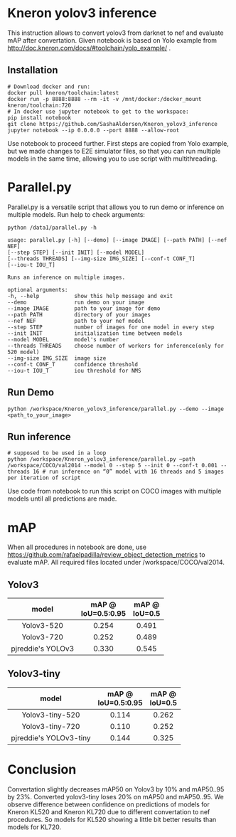 # Kneron yolov3 inference
This instruction allows to convert yolov3 from darknet to nef and evaluate mAP after convertation. Given notebook is based on Yolo example from http://doc.kneron.com/docs/#toolchain/yolo_example/ .
## Installation
```
# Download docker and run:
docker pull kneron/toolchain:latest
docker run -p 8888:8888 --rm -it -v /mnt/docker:/docker_mount kneron/toolchain:720
# In docker use jupyter notebook to get to the workspace:
pip install notebook
git clone https://github.com/SashaAlderson/Kneron_yolov3_inference
jupyter notebook --ip 0.0.0.0 --port 8888 --allow-root 
```
Use notebook to proceed further. First steps are copied from Yolo example, but we made changes to E2E simulator files, so that you can run multiple models in the same time, allowing you to use script with multithreading.
# Parallel.py
Parallel.py is a versatile script that allows you to run demo or inference on multiple models. 
Run help to check arguments:
```
python /data1/parallel.py -h 

usage: parallel.py [-h] [--demo] [--image IMAGE] [--path PATH] [--nef NEF]
[--step STEP] [--init INIT] [--model MODEL]
[--threads THREADS] [--img-size IMG_SIZE] [--conf-t CONF_T]
[--iou-t IOU_T]

Runs an inference on multiple images.

optional arguments:
-h, --help           show this help message and exit
--demo               run demo on your image
--image IMAGE        path to your image for demo
--path PATH          directory of your images
--nef NEF            path to your nef model
--step STEP          number of images for one model in every step
--init INIT          initialization time between models
--model MODEL        model's number
--threads THREADS    choose number of workers for inference(only for 520 model)
--img-size IMG_SIZE  image size
--conf-t CONF_T      confidence threshold
--iou-t IOU_T        iou threshold for NMS
```
## Run Demo
```
python /workspace/Kneron_yolov3_inference/parallel.py --demo --image <path_to_your_image>
```
## Run inference

```
# supposed to be used in a loop
python /workspace/Kneron_yolov3_inference/parallel.py –path /workspace/COCO/val2014 --model 0 --step 5 --init 0 --conf-t 0.001 --threads 16 # run inference on “0” model with 16 threads and 5 images per iteration of script
```
Use code from notebook to run this script on COCO images with multiple models until all predictions are made.
# mAP
When all procedures in notebook are done, use https://github.com/rafaelpadilla/review_object_detection_metrics  to evaluate mAP. All required files located under /workspace/COCO/val2014.

## Yolov3
|        model      | mAP @<br>IoU=0.5:0.95  |  mAP @<br>IoU=0.5 |  
| :---------------: | :--------------------: | :----------------:|
|   Yolov3-520      | 0.254                  | 0.491             | 
|   Yolov3-720      | 0.252                  | 0.489             | 
| pjreddie's YOLOv3 | 0.330                  | 0.545             |
## Yolov3-tiny
|            model       | mAP @<br>IoU=0.5:0.95  |  mAP @<br>IoU=0.5  |  
| :--------------------: | :--------------------: | :----------------: |
|   Yolov3-tiny-520      | 0.114                  | 0.262              | 
|   Yolov3-tiny-720      | 0.110                  | 0.252              | 
| pjreddie's YOLOv3-tiny | 0.144                  | 0.325              | 
# Conclusion
Convertation slightly decreases mAP50 on Yolov3 by 10% and mAP50..95 by 23%. Converted yolov3-tiny loses 20% on mAP50 and mAP50..95. We observe difference between confidence on predictions of models for Kneron KL520 and Kneron KL720 due to different convertation to nef procedures. So models for KL520 showing a little bit better results than models for KL720.
